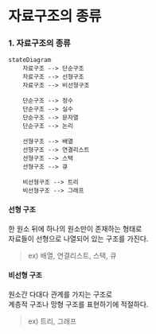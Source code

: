 # 자료구조의 종류

### 1. 자료구조의 종류

```mermaid
stateDiagram
    자료구조 --> 단순구조
    자료구조 --> 선형구조
    자료구조 --> 비선형구조

    단순구조 --> 정수
    단순구조 --> 실수
    단순구조 --> 문자열
    단순구조 --> 논리

    선형구조 --> 배열
    선형구조 --> 연결리스트
    선형구조 --> 스택
    선형구조 --> 큐

    비선형구조 --> 트리
    비선형구조 --> 그래프
```

#### 선형 구조

한 원소 뒤에 하나의 원소만이 존재하는 형태로  
자료들이 선형으로 나열되어 있는 구조를 가진다.

> ex) 배열, 연결리스트, 스택, 큐

#### 비선형 구조

원소간 다대다 관계를 가지는 구조로  
계층적 구조나 망형 구조를 표현하기에 적절하다.

> ex) 트리, 그래프
